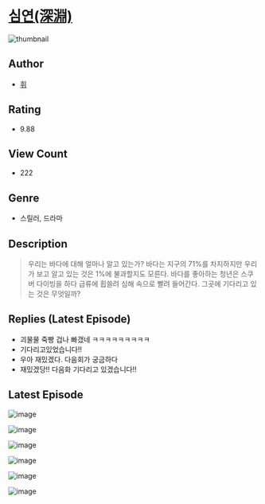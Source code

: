 # [심연(深淵)](https://comic.naver.com/challenge/list?titleId=810082)
![thumbnail](https://image-comic.pstatic.net/user_contents_data/challenge_comic/2023/05/23/212396/upload_3918522424172426550_480x623.jpeg)

## Author
- [휘](https://comic.naver.com/artistTitle?id=212396)

## Rating
- 9.88

## View Count
- 222

## Genre
- 스릴러, 드라마

## Description
> 우리는 바다에 대해 얼마나 알고 있는가? 바다는 지구의 71%를 차지하지만 우리가 보고 알고 있는 것은 1%에 불과할지도 모른다. 바다를 좋아하는 청년은 스쿠버 다이빙을 하다 급류에 휩쓸려 심해 속으로 빨려 들어간다. 그곳에 기다리고 있는 것은 무엇일까?

## Replies (Latest Episode)
- 괴물물 죽빵 겁나 빠갰네 ㅋㅋㅋㅋㅋㅋㅋㅋㅋ
- 기다리고있었습니다!!
- 우아 재밌겠다. 다음회가 궁금하다
- 재밌겠당!! 다음화 기다리고 있겠습니다!!

## Latest Episode
![image](https://image-comic.pstatic.net/user_contents_data/challenge_comic/2023/05/23/212396/upload_3487528164047532338.jpeg)

![image](https://image-comic.pstatic.net/user_contents_data/challenge_comic/2023/05/23/212396/upload_7292514415417833272.jpeg)

![image](https://image-comic.pstatic.net/user_contents_data/challenge_comic/2023/05/23/212396/upload_7220173113000092217.jpeg)

![image](https://image-comic.pstatic.net/user_contents_data/challenge_comic/2023/05/23/212396/upload_3761967370200036912.jpeg)

![image](https://image-comic.pstatic.net/user_contents_data/challenge_comic/2023/05/23/212396/upload_3546415808615953206.jpeg)

![image](https://image-comic.pstatic.net/user_contents_data/challenge_comic/2023/05/23/212396/upload_3760565287518613817.jpeg)
